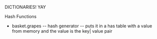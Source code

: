 DICTIONARIES! YAY

Hash Functions
* basket.grapes -- hash generator -- puts it in a has table with a value from memory and the value is the key| value pair